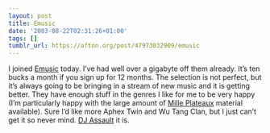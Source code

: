 ```yaml
---
layout: post
title: Emusic
date: '2003-08-22T02:31:26+01:00'
tags: []
tumblr_url: https://aftnn.org/post/47973032909/emusic
---
```

<p>I joined <a href="http://emusic.com">Emusic</a> today. I&rsquo;ve had well over a gigabyte off them already. It&rsquo;s ten bucks a month if you sign up for 12 months. The selection is not perfect, but it&rsquo;s always going to be bringing in a stream of new music and it is getting better. They have enough stuff in the genres I like for me to be very happy (I&rsquo;m particularly happy with the large amount of <a href="http://www.mille-plateaux.net/mp/">Mille Plateaux</a> material available). Sure I&rsquo;d like more Aphex Twin and Wu Tang Clan, but I just can&rsquo;t get it so never mind. <a href="http://aasearch.emusic.com/aasearch?rtype=search_art&amp;searchterm=dj+assault&amp;imageField.x=0&amp;imageField.y=0&amp;cid=emusic">DJ Assault</a> it is.</p>
